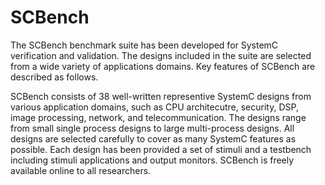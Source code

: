 # SCBench

The SCBench benchmark suite has been developed for SystemC verification and validation. The designs included in the suite are selected from a wide variety of applications domains. Key features of SCBench are described as follows.

SCBench consists of 38 well-written representive SystemC designs from various application domains, such as CPU architecutre, security, DSP, image processing, network, and telecommunication.
The designs range from small single process designs to large multi-process designs. All designs are selected carefully to cover as many SystemC features as possible.
Each design has been provided a set of stimuli and a testbench including stimuli applications and output monitors.
SCBench is freely available online to all researchers.
